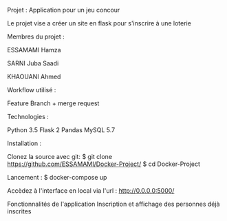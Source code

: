 Projet :
Application pour un jeu concour


Le projet vise a créer un site en flask pour s'inscrire à une loterie


Membres du projet :

ESSAMAMI Hamza

SARNI Juba Saadi

KHAOUANI Ahmed


Workflow utilisé :

Feature Branch + merge request


Technologies :

Python 3.5
Flask 2
Pandas
MySQL 5.7


Installation :


Clonez la source avec git:
$ git clone https://github.com/ESSAMAMI/Docker-Project/
$ cd Docker-Project

Lancement :
$ docker-compose up

Accèdez à l'interface en local via l'url :
http://0.0.0.0:5000/



Fonctionnalités de l'application
Inscription et affichage des personnes déjà inscrites
